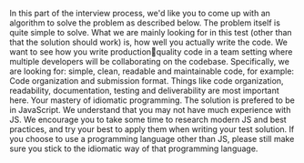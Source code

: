 In this part of the interview process, we'd like you to come up with an algorithm to
solve the problem as described below. The problem itself is quite simple to solve.
What we are mainly looking for in this test (other than that the solution should work)
is, how well you actually write the code. We want to see how you write productionquality code in a team setting where multiple developers will be collaborating on the
codebase.
Specifically, we are looking for: simple, clean, readable and maintainable code, for
example:
Code organization and submission format. Things like code organization,
readability, documentation, testing and deliverability are most important here.
Your mastery of idiomatic programming.
The solution is prefered to be in JavaScript. We understand that you may not have much
experience with JS. We encourage you to take some time to research modern JS and best
practices, and try your best to apply them when writing your test solution.
If you choose to use a programming language other than JS, please still make sure you
stick to the idiomatic way of that programming language.